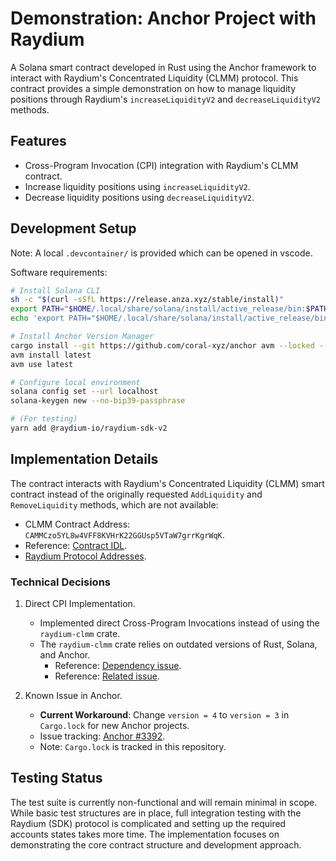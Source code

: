 # Demonstration: Anchor Project with Raydium

A Solana smart contract developed in Rust using the Anchor framework to interact with Raydium's Concentrated Liquidity (CLMM) protocol. This contract provides a simple demonstration on how to manage liquidity positions through Raydium's `increaseLiquidityV2` and `decreaseLiquidityV2` methods.

## Features

- Cross-Program Invocation (CPI) integration with Raydium's CLMM contract.
- Increase liquidity positions using `increaseLiquidityV2`.
- Decrease liquidity positions using `decreaseLiquidityV2`.

## Development Setup

Note: A local `.devcontainer/` is provided which can be opened in vscode.

Software requirements:

```bash
# Install Solana CLI
sh -c "$(curl -sSfL https://release.anza.xyz/stable/install)"
export PATH="$HOME/.local/share/solana/install/active_release/bin:$PATH"
echo 'export PATH="$HOME/.local/share/solana/install/active_release/bin:$PATH"' >> "$HOME/.bashrc"

# Install Anchor Version Manager
cargo install --git https://github.com/coral-xyz/anchor avm --locked --force
avm install latest
avm use latest

# Configure local environment
solana config set --url localhost
solana-keygen new --no-bip39-passphrase

# (For testing)
yarn add @raydium-io/raydium-sdk-v2
```

## Implementation Details

The contract interacts with Raydium's Concentrated Liquidity (CLMM) smart contract instead of the originally requested `AddLiquidity` and `RemoveLiquidity` methods, which are not available:

- CLMM Contract Address: `CAMMCzo5YL8w4VFF8KVHrK22GGUsp5VTaW7grrKgrWqK`.
- Reference: [Contract IDL](https://solscan.io/account/CAMMCzo5YL8w4VFF8KVHrK22GGUsp5VTaW7grrKgrWqK#anchorProgramIdl).
- [Raydium Protocol Addresses](https://docs.raydium.io/raydium/protocol/developers/addresses).

### Technical Decisions

1. Direct CPI Implementation.
   - Implemented direct Cross-Program Invocations instead of using the `raydium-clmm` crate.
   - The `raydium-clmm` crate relies on outdated versions of Rust, Solana, and Anchor.
      - Reference: [Dependency issue](https://github.com/raydium-io/raydium-clmm/issues/93).
      - Reference: [Related issue](https://github.com/raydium-io/raydium-clmm/issues/91).

2. Known Issue in Anchor.
   - **Current Workaround**: Change `version = 4` to `version = 3` in `Cargo.lock` for new Anchor projects.
   - Issue tracking: [Anchor #3392](https://github.com/coral-xyz/anchor/issues/3392).
   - Note: `Cargo.lock` is tracked in this repository.

## Testing Status

The test suite is currently non-functional and will remain minimal in scope. While basic test structures are in place, full integration testing with the Raydium (SDK) protocol is complicated and setting up the required accounts states takes more time. The implementation focuses on demonstrating the core contract structure and development approach.
